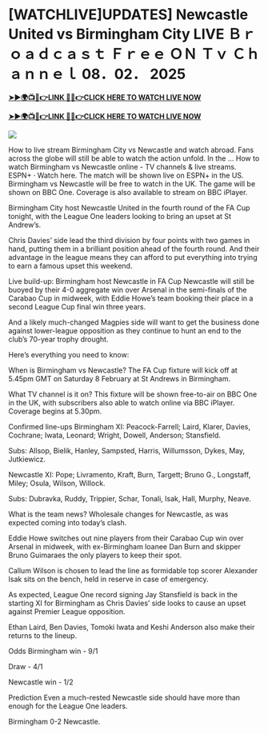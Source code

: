 # [WATCHLIVE]UPDATES] Newcastle United vs Birmingham City LIVE Ｂｒｏａｄｃａｓｔ Ｆｒｅｅ ＯＮ Ｔｖ Ｃｈａｎｎｅｌ 08．02． 2025


**[➤►🌍📺📱👉LINK 🔴✅👉CLICK HERE TO WATCH LIVE NOW](https://mr-juniior.blogspot.com/2025/02/ef.html)**

**[➤►🌍📺📱👉LINK 🔴✅👉CLICK HERE TO WATCH LIVE NOW](https://mr-juniior.blogspot.com/2025/02/ef.html)**

[![](https://blogger.googleusercontent.com/img/b/R29vZ2xl/AVvXsEgw86QcRTQHa_0UF_R0Ce_BfmEP5mTpVruRVIlWCPMMqp8oWxkzZavuKovDSK7oHt7t7csMbgy3jKUoCHU7kED_YXGoogHBc3NxSi3Jurev7bBa3b51d-V1n3mFx857KlyS0FiziJpcUdJgJFovmDw3IASQPNDjw8eVi3p9JbVffFfUQEfkj3-qYllz/s686/soccer.gif)](https://mr-juniior.blogspot.com/2025/02/ef.html)

How to live stream Birmingham City vs Newcastle and watch abroad. Fans across the globe will still be able to watch the action unfold. In the ... How to watch Birmingham vs Newcastle online - TV channels & live streams. ESPN+ · Watch here. The match will be shown live on ESPN+ in the US. Birmingham vs Newcastle will be free to watch in the UK. The game will be shown on BBC One. Coverage is also available to stream on BBC iPlayer.

Birmingham City host Newcastle United in the fourth round of the FA Cup tonight, with the League One leaders looking to bring an upset at St Andrew’s.

Chris Davies’ side lead the third division by four points with two games in hand, putting them in a brilliant position ahead of the fourth round. And their advantage in the league means they can afford to put everything into trying to earn a famous upset this weekend.

Live build-up: Birmingham host Newcastle in FA Cup
Newcastle will still be buoyed by their 4-0 aggregate win over Arsenal in the semi-finals of the Carabao Cup in midweek, with Eddie Howe’s team booking their place in a second League Cup final win three years.

And a likely much-changed Magpies side will want to get the business done against lower-league opposition as they continue to hunt an end to the club’s 70-year trophy drought.

Here’s everything you need to know:

When is Birmingham vs Newcastle?
The FA Cup fixture will kick off at 5.45pm GMT on Saturday 8 February at St Andrews in Birmingham.

What TV channel is it on?
This fixture will be shown free-to-air on BBC One in the UK, with subscribers also able to watch online via BBC iPlayer. Coverage begins at 5.30pm.

Confirmed line-ups
Birmingham XI: Peacock-Farrell; Laird, Klarer, Davies, Cochrane; Iwata, Leonard; Wright, Dowell, Anderson; Stansfield.

Subs: Allsop, Bielik, Hanley, Sampsted, Harris, Willumsson, Dykes, May, Jutkiewicz.

Newcastle XI: Pope; Livramento, Kraft, Burn, Targett; Bruno G., Longstaff, Miley; Osula, Wilson, Willock.

Subs: Dubravka, Ruddy, Trippier, Schar, Tonali, Isak, Hall, Murphy, Neave.

What is the team news?
Wholesale changes for Newcastle, as was expected coming into today’s clash.

Eddie Howe switches out nine players from their Carabao Cup win over Arsenal in midweek, with ex-Birmingham loanee Dan Burn and skipper Bruno Guimaraes the only players to keep their spot.

Callum Wilson is chosen to lead the line as formidable top scorer Alexander Isak sits on the bench, held in reserve in case of emergency.

As expected, League One record signing Jay Stansfield is back in the starting XI for Birmingham as Chris Davies’ side looks to cause an upset against Premier League opposition.

Ethan Laird, Ben Davies, Tomoki Iwata and Keshi Anderson also make their returns to the lineup.

Odds
Birmingham win - 9/1

Draw - 4/1

Newcastle win - 1/2

Prediction
Even a much-rested Newcastle side should have more than enough for the League One leaders.

Birmingham 0-2 Newcastle.
